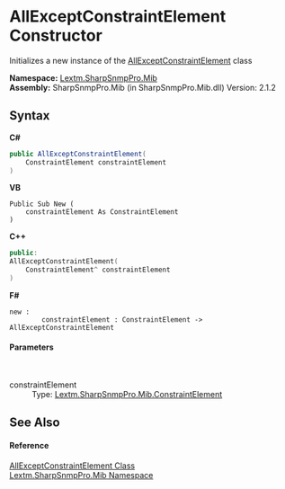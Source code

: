 # AllExceptConstraintElement Constructor 
 

Initializes a new instance of the <a href="T_Lextm_SharpSnmpPro_Mib_AllExceptConstraintElement">AllExceptConstraintElement</a> class

**Namespace:**&nbsp;<a href="N_Lextm_SharpSnmpPro_Mib">Lextm.SharpSnmpPro.Mib</a><br />**Assembly:**&nbsp;SharpSnmpPro.Mib (in SharpSnmpPro.Mib.dll) Version: 2.1.2

## Syntax

**C#**<br />
``` C#
public AllExceptConstraintElement(
	ConstraintElement constraintElement
)
```

**VB**<br />
``` VB
Public Sub New ( 
	constraintElement As ConstraintElement
)
```

**C++**<br />
``` C++
public:
AllExceptConstraintElement(
	ConstraintElement^ constraintElement
)
```

**F#**<br />
``` F#
new : 
        constraintElement : ConstraintElement -> AllExceptConstraintElement
```


#### Parameters
&nbsp;<dl><dt>constraintElement</dt><dd>Type: <a href="T_Lextm_SharpSnmpPro_Mib_ConstraintElement">Lextm.SharpSnmpPro.Mib.ConstraintElement</a><br /></dd></dl>

## See Also


#### Reference
<a href="T_Lextm_SharpSnmpPro_Mib_AllExceptConstraintElement">AllExceptConstraintElement Class</a><br /><a href="N_Lextm_SharpSnmpPro_Mib">Lextm.SharpSnmpPro.Mib Namespace</a><br />